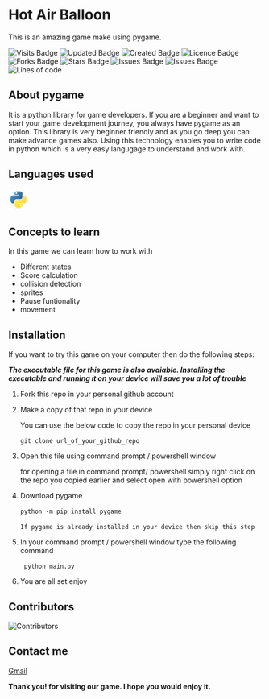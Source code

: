 # Hot Air Balloon
This is an amazing game make using pygame.

![Visits Badge](https://badges.pufler.dev/visits/Rishikesh-kumar-7258/Hot_Air_Balloon)
![Updated Badge](https://badges.pufler.dev/updated/Rishikesh-kumar-7258/Hot_Air_Balloon)
![Created Badge](https://badges.pufler.dev/created/Rishikesh-kumar-7258/Hot_Air_Balloon)
![Licence Badge](https://img.shields.io/github/license/Rishikesh-kumar-7258/Hot_Air_Balloon?style=flat-square)
![Forks Badge](https://img.shields.io/github/forks/Rishikesh-kumar-7258/Hot_Air_Balloon?style=flat-square)
![Stars Badge](https://img.shields.io/github/stars/Rishikesh-kumar-7258/Hot_Air_Balloon?style=flat-square)
![Issues Badge](https://img.shields.io/github/issues/Rishikesh-kumar-7258/Hot_Air_Balloon?style=flat-square)
![Issues Badge](https://img.shields.io/github/issues-pr/Rishikesh-kumar-7258/Hot_Air_Balloon?style=flat-square)
![Lines of code](https://img.shields.io/tokei/lines/github/Rishikesh-kumar-7258/Hot_Air_Balloon?style=flat-square)

## About pygame
It is a python library for game developers. If you are a beginner and want to start your game development journey, you always have pygame as an option. This library is very beginner friendly and as you go deep you can make advance games also. Using this technology enables you to write code in python which is a very easy langugage to understand and work with.

## Languages used
<p align="left">
<img src="https://raw.githubusercontent.com/devicons/devicon/master/icons/python/python-original.svg"alt="python" width="40"/>  <a href="https://reactjs.org/" target="_blank"></a>
<p>

## Concepts to learn
In this game we can learn how to work with 
* Different states
* Score calculation
* collision detection 
* sprites 
* Pause funtionality
* movement

## Installation
If you want to try this game on your computer then do the following steps:

***The executable file for this game is also avaiable. Installing the executable and running it on your device will save you a lot of trouble***

1. Fork this repo in your personal github account
2. Make a copy of that repo in your device

    You can use the below code to copy the repo in your personal device
    ```
    git clone url_of_your_github_repo
    ```
3. Open this file using command prompt / powershell window

    for opening a file in command prompt/ powershell simply right click on the repo you copied earlier and select open with powershell option
4. Download pygame 
    ```
    python -m pip install pygame
    ```
    `If pygame is already installed in your device then skip this step`
5. In your command prompt / powershell window type the following command
    ```
     python main.py
    ```

6. You are all set enjoy

## Contributors
![Contributors](https://contrib.rocks/image?repo=Rishikesh-kumar-7258/Hot_Air_Balloon)

## Contact me
[Gmail](mailto:rishi7258prince@gmail.com)

**Thank you! for visiting our game. I hope you would enjoy it.**